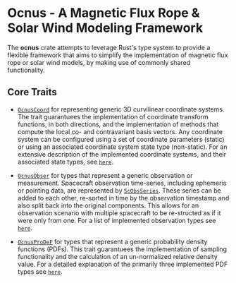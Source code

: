 # Ocnus - A Magnetic Flux Rope & Solar Wind Modeling Framework

The **ocnus** crate attempts to leverage Rust's type system to provide a flexible framework that aims to simplify the implementation of magnetic flux rope or solar wind models, by making use of commonly shared functionality.

## Core Traits

- [`OcnusCoord`](`crate::coords::OcnusCoords`) for representing generic 3D curvilinear coordinate systems. The trait guarantuees the implementation of coordinate transform functions, in both directions, and the implementation of methods that compute the local co- and contravariant basis vectors. Any coordinate system can be configured using a set of coordinate parameters (static) or using an associated coordinate system state type (non-static). For an extensive description of the implemented coordinate systems, and their associated state types, see [`here`](`crate::coords`).

- [`OcnusObser`](`crate::obser::OcnusObser`) for types that represent a generic observation or measurement. Spacecraft observation time-series, including ephemeris or pointing data, are represented by [`ScObsSeries`](`crate::obser::ScObsSeries`). These series can be added to each other, re-sorted in time by the observation timestamp and also split back into the original components. This allows for an observation scenario with multiple spacecraft to be re-structed as if it were only from one. For a list of implemented observation types see [`here`](`crate::obser`).

- [`OcnusProDeF`](crate::prodef::OcnusProDeF) for types that represent a generic probability density functions (PDFs). This trait guarantuees the implementation of sampling functionality and the calculation of an un-normalized relative density value. For a detailed explanation of the primarily three implemented PDF types see [`here`](`crate::prodef`).